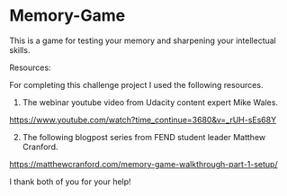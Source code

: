 # Memory-Game
This is a game for testing your memory and sharpening your intellectual skills. 

Resources:

For completing this challenge project I used the following resources.

1. The webinar youtube video from Udacity content expert Mike Wales.

https://www.youtube.com/watch?time_continue=3680&v=_rUH-sEs68Y

2. The following blogpost series from FEND student leader Matthew Cranford.

https://matthewcranford.com/memory-game-walkthrough-part-1-setup/

I thank both of you for your help!
